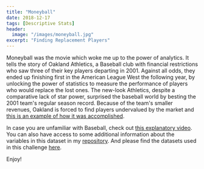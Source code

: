 ```yaml
---
title: "Moneyball"
date: 2018-12-17
tags: [Descriptive Stats]
header:
  image: "/images/moneyball.jpg"
excerpt: "Finding Replacement Players"
---
```


Moneyball was the movie which woke me up to the power of analytics.
It tells the story of Oakland Athletics, a Baseball club with financial restrictions who saw three of their key players departing in 2001. Against all odds, they ended up finishing first in the American League West the following year, by unlocking the power of statistics to measure the performance of players who would replace the lost ones.
The new-look Athletics, despite a comparative lack of star power, surprised the baseball world by besting the 2001 team's regular season record.
Because of the team's smaller revenues, Oakland is forced to find players undervalued by the market and [this is an example of how it was accomplished](https://jorg3gf.github.io/Projects/moneyball.html).

In case you are unfamiliar with Baseball, check out [this explanatory video](https://www.youtube.com/watch?v=0bKkGeROiPA).
You can also have access to some additional information about the variables in this dataset in my [repository](https://github.com/Jorg3GF/projects/blob/master/Moneyball_readme2013.txt).
And please find the datasets used in this challenge [here](https://github.com/Jorg3GF/projects/blob/master).

Enjoy!
